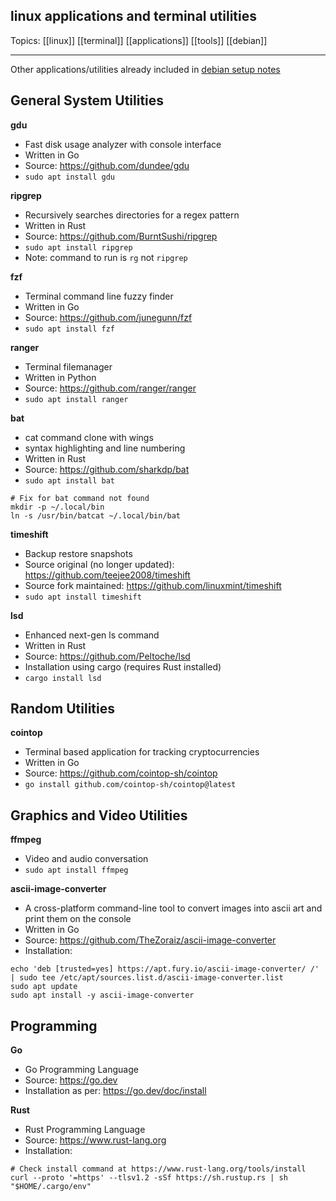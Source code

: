 ## linux applications and terminal utilities

Topics: [[linux]] [[terminal]] [[applications]] [[tools]] [[debian]]

---

Other applications/utilities already included in [debian setup notes](debian%20setup%20notes.md)

## General System Utilities

**gdu**
- Fast disk usage analyzer with console interface
- Written in Go
- Source: https://github.com/dundee/gdu
- `sudo apt install gdu`  

**ripgrep**
- Recursively searches directories for a regex pattern
- Written in Rust
- Source: https://github.com/BurntSushi/ripgrep
- `sudo apt install ripgrep`
- Note: command to run is `rg` not `ripgrep`  

**fzf**
- Terminal command line fuzzy finder
- Written in Go
- Source: https://github.com/junegunn/fzf
- `sudo apt install fzf`  

**ranger**
- Terminal filemanager
- Written in Python
- Source: https://github.com/ranger/ranger
- `sudo apt install ranger`  

**bat**
- cat command clone with wings
- syntax highlighting and line numbering 
- Written in Rust
- Source: https://github.com/sharkdp/bat
- `sudo apt install bat`  

```terminal
# Fix for bat command not found
mkdir -p ~/.local/bin
ln -s /usr/bin/batcat ~/.local/bin/bat
```

**timeshift**
- Backup restore snapshots
- Source original (no longer updated): https://github.com/teejee2008/timeshift
- Source fork maintained: https://github.com/linuxmint/timeshift
- `sudo apt install timeshift`  

**lsd**
- Enhanced next-gen ls command
- Written in Rust
- Source: https://github.com/Peltoche/lsd
- Installation using cargo (requires Rust installed)
- `cargo install lsd`  

## Random Utilities

**cointop**
- Terminal based application for tracking cryptocurrencies
- Written in Go
- Source: https://github.com/cointop-sh/cointop
- `go install github.com/cointop-sh/cointop@latest`  

## Graphics and Video Utilities

**ffmpeg**
- Video and audio conversation
- `sudo apt install ffmpeg`  

**ascii-image-converter**
- A cross-platform command-line tool to convert images into ascii art and print them on the console
- Written in Go
- Source: https://github.com/TheZoraiz/ascii-image-converter
- Installation:
```terminal
echo 'deb [trusted=yes] https://apt.fury.io/ascii-image-converter/ /' | sudo tee /etc/apt/sources.list.d/ascii-image-converter.list
sudo apt update
sudo apt install -y ascii-image-converter
```


## Programming

**Go**
- Go Programming Language
- Source: https://go.dev
- Installation as per: https://go.dev/doc/install  

**Rust**
- Rust Programming Language
- Source: https://www.rust-lang.org
- Installation:
```terminal
# Check install command at https://www.rust-lang.org/tools/install
curl --proto '=https' --tlsv1.2 -sSf https://sh.rustup.rs | sh
"$HOME/.cargo/env"
```


